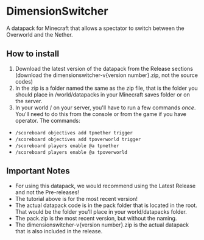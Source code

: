 # DimensionSwitcher
A datapack for Minecraft that allows a spectator to switch between the Overworld and the Nether.
## How to install
1. Download the latest version of the datapack from the Release sections (download the dimensionswitcher-v{version number}.zip, not the source codes)
2. In the zip is a folder named the same as the zip file, that is the folder you should place in /world/datapacks in your Minecraft saves folder or on the server.
3. In your world / on your server, you'll have to run a few commands *once*. You'll need to do this from the console or from the game if you have operator.
The commands:
* `/scoreboard objectives add tpnether trigger`
* `/scoreboard objectives add tpoverworld trigger`
* `/scoreboard players enable @a tpnether`
* `/scoreboard players enable @a tpoverworld`
## Important Notes
* For using this datapack, we would recommend using the Latest Release and not the Pre-releases!
* The tutorial above is for the most recent version!
* The actual datapack code is in the pack folder that is located in the root. That would be the folder you'll place in your world/datapacks folder.
* The pack.zip is the most recent version, but without the naming.
* The dimensionswitcher-v{version number}.zip is the actual datapack that is also included in the release.
